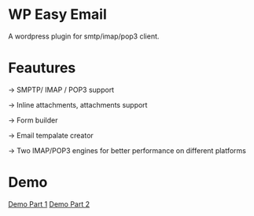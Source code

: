 # WP Easy Email
A wordpress plugin for smtp/imap/pop3 client.

# Feautures
-> SMPTP/ IMAP / POP3 support 

-> Inline attachments, attachments support

-> Form builder

-> Email tempalate creator

-> Two IMAP/POP3 engines for better performance on different platforms

# Demo

[Demo Part 1](https://www.youtube.com/watch?v=FSBZdHCOHN0)
[Demo Part 2](https://www.youtube.com/watch?v=uzuZhV9E3aQ)
